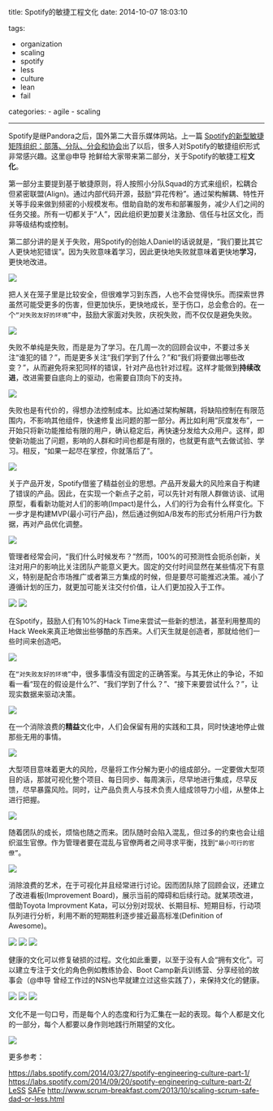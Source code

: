 title: Spotify的敏捷工程文化
date: 2014-10-07 18:03:10

tags:
  - organization
  - scaling
  - spotify
  - less
  - culture
  - lean
  - fail

categories:
    - agile
    - scaling

---

Spotify是继Pandora之后，国外第二大音乐媒体网站。上一篇
[Spotify的新型敏捷矩阵组织：部落、分队、分会和协会](http://www.jackyshen.com/2014/02/07/spotify-new-agile-organization-with-tribe-chapter-squad-guild/)出了以后，很多人对Spotify的敏捷组织形式非常感兴趣。这里@申导 抢鲜给大家带来第二部分，关于Spotify的敏捷工程**文化**。

第一部分主要提到基于敏捷原则，将人按照小分队Squad的方式来组织，松耦合但紧密联盟(Align)。通过内部代码开源，鼓励“异花传粉”。通过架构解耦、特性开关等手段来做到频密的小规模发布。借助自助的发布和部署服务，减少人们之间的任务交接。所有一切都关于“人”，因此组织更加要关注激励、信任与社区文化，而非等级结构或控制。



第二部分讲的是关于失败，用Spotify的创始人Daniel的话说就是，“我们要比其它人更快地犯错误”。因为失败意味着学习，因此更快地失败就意味着更快地**学习**，更快地改进。


![](http://res.uperform.cn//spotify-engineering-culture-part2.jpeg?imageView/2/w/500/h/270/q/85/format/PNG) 

<!--more-->

把人关在笼子里是比较安全，但很难学习到东西，人也不会觉得快乐。而探索世界虽然可能受更多的伤害，但更加快乐，更快地成长，至于伤口，总会愈合的。在一个`“对失败友好的环境”`中，鼓励大家面对失败，庆祝失败，而不仅仅是避免失败。

![](http://res.uperform.cn//spotify-less-21.png)


失败不单纯是失败，而是是为了学习。在几周一次的回顾会议中，不要过多关注“谁犯的错？”，而是更多关注“我们学到了什么？”和“我们将要做出哪些改变？”，从而避免将来犯同样的错误，针对产品也针对过程。这样才能做到**持续改进**，改进需要自底向上的驱动，也需要自顶向下的支持。

![](http://res.uperform.cn//spotify-less-22.png)


失败也是有代价的，得想办法控制成本。比如通过架构解耦，将缺陷控制在有限范围内，不影响其他组件，快速修复出问题的那一部分。再比如利用“灰度发布”，一开始只将新功能推给有限的用户，确认稳定后，再快速分发给大众用户。这样，即使新功能出了问题，影响的人群和时间也都是有限的，也就更有底气去做试验、学习。相反，“如果一起尽在掌控，你就落后了”。

![](http://res.uperform.cn//spotify-less-23.png)


关于产品开发，Spotify借鉴了精益创业的思想。产品开发最大的风险来自于构建了错误的产品。因此，在实现一个新点子之前，可以先针对有限人群做访谈、试用原型，看看新功能对人们的影响(Impact)是什么，人们的行为会有什么样变化。下一步才是构建MVP(最小可行产品)，然后通过例如A/B发布的形式分析用户行为数据，再对产品优化调整。
 
![](http://res.uperform.cn//spotify-less-24.png)


管理者经常会问，“我们什么时候发布？”然而，100%的可预测性会扼杀创新，关注对用户的影响比关注团队产能意义更大。固定的交付时间显然在某些情况下有意义，特别是配合市场推广或者第三方集成的时候，但是要尽可能推迟决策。减小了遵循计划的压力，就更加可能关注交付价值，让人们更加投入于工作。

![](http://res.uperform.cn//spotify-less-25.png)
![](http://res.uperform.cn//spotify-less-26.png)

在Spotify，鼓励人们有10%的Hack Time来尝试一些新的想法，甚至利用整周的Hack Week来真正地做出些够酷的东西来。人们天生就是创造者，那就给他们一些时间来创造吧。

![](http://res.uperform.cn//spotify-less-27.png)


在`“对失败友好的环境”`中，很多事情没有固定的正确答案。与其无休止的争论，不如看一看“现在的假设是什么?”、“我们学到了什么？”、“接下来要尝试什么？”，让现实数据来驱动决策。

![](http://res.uperform.cn//spotify-less-28.png)


在一个消除浪费的**精益**文化中，人们会保留有用的实践和工具，同时快速地停止做那些无用的事情。

![](http://res.uperform.cn//spotify-less-29.png)


大型项目意味着更大的风险，尽量将工作分解为更小的组成部分。一定要做大型项目的话，那就可视化整个项目、每日同步、每周演示，尽早地进行集成，尽早反馈，尽早暴露风险。同时，让产品负责人与技术负责人组成领导力小组，从整体上进行把握。

![](http://res.uperform.cn//spotify-less-30.png)


随着团队的成长，烦恼也随之而来。团队随时会陷入混乱，但过多的约束也会让组织滋生官僚。作为管理者要在混乱与官僚两者之间寻求平衡，找到`“最小可行的官僚”`。

![](http://res.uperform.cn//spotify-less-31.png)


消除浪费的艺术，在于可视化并且经常进行讨论。因而团队除了回顾会议，还建立了改进看板(Improvement Board)，展示当前的障碍和后续行动。就某项改进，借助Toyota Improvment Kata，可以分别对现状、长期目标、短期目标，行动项队列进行分析，利用不断的短期胜利逐步接近最高标准(Definition of Awesome)。

![](http://res.uperform.cn//spotify-less-32.png)
![](http://res.uperform.cn//spotify-less-33.png)
![](http://res.uperform.cn//spotify-less-34.png)


健康的文化可以修复破损的过程。文化如此重要，以至于没有人会“拥有文化”。可以建立专注于文化的角色例如教练协会、Boot Camp新兵训练营、分享经验的故事会（@申导 曾经工作过的NSN也早就建立过这些实践了），来保持文化的健康。

![](http://res.uperform.cn//spotify-less-35.png)
![](http://res.uperform.cn//spotify-less-36.png)
![](http://res.uperform.cn//spotify-less-37.png)


文化不是一句口号，而是每个人的态度和行为汇集在一起的表现。每个人都是文化的一部分，每个人都要以身作则地践行所期望的文化。

![](http://res.uperform.cn//spotify-less-38.png)




更多参考： 


<https://labs.spotify.com/2014/03/27/spotify-engineering-culture-part-1/>
<https://labs.spotify.com/2014/09/20/spotify-engineering-culture-part-2/>
[LeSS](www.crosstalkonline.org/storage/issue-archives/2013/201305/201305-Larman.pdf)
[SAFe](scaledagileframework.com)
<http://www.scrum-breakfast.com/2013/10/scaling-scrum-safe-dad-or-less.html>